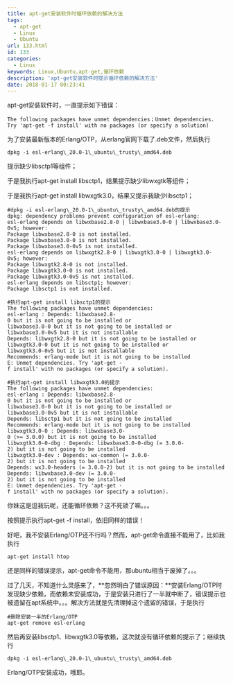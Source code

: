 ```yaml
---
title: apt-get安装软件时循环依赖的解决方法
tags:
  - apt-get
  - Linux
  - Ubuntu
url: 133.html
id: 133
categories:
  - Linux
keywords: Linux,Ubuntu,apt-get,循环依赖
description: 'apt-get安装软件时提示循环依赖的解决方法'
date: 2018-01-17 00:23:41
---
```


apt-get安装软件时，一直提示如下错误：
```
The following packages have unmet dependencies；Unmet dependencies. Try 'apt-get -f install' with no packages (or specify a solution)
```
为了安装最新版本的Erlang/OTP，从erlang官网下载了.deb文件，然后执行
```
dpkg -i esl-erlang\_20.0-1\_ubuntu\_trusty\_amd64.deb
```
提示缺少libsctp1等组件；

于是我执行apt-get install libsctp1，结果提示缺少libwxgtk等组件；

于是我执行apt-get install libwxgtk3.0，结果又提示我缺少libsctp1；
```
#dpkg -i esl-erlang\_20.0-1\_ubuntu\_trusty\_amd64.deb的提示
dpkg: dependency problems prevent configuration of esl-erlang:
esl-erlang depends on libwxbase2.8-0 | libwxbase3.0-0 | libwxbase3.0-0v5; however:
Package libwxbase2.8-0 is not installed.
Package libwxbase3.0-0 is not installed.
Package libwxbase3.0-0v5 is not installed.
esl-erlang depends on libwxgtk2.8-0 | libwxgtk3.0-0 | libwxgtk3.0-0v5; however:
Package libwxgtk2.8-0 is not installed.
Package libwxgtk3.0-0 is not installed.
Package libwxgtk3.0-0v5 is not installed.
esl-erlang depends on libsctp1; however:
Package libsctp1 is not installed.

#执行apt-get install libsctp1的提示
The following packages have unmet dependencies:
esl-erlang : Depends: libwxbase2.8-0 but it is not going to be installed or
libwxbase3.0-0 but it is not going to be installed or
libwxbase3.0-0v5 but it is not installable
Depends: libwxgtk2.8-0 but it is not going to be installed or
libwxgtk3.0-0 but it is not going to be installed or
libwxgtk3.0-0v5 but it is not installable
Recommends: erlang-mode but it is not going to be installed
E: Unmet dependencies. Try 'apt-get -f install' with no packages (or specify a solution).

#执行apt-get install libwxgtk3.0的提示
The following packages have unmet dependencies:
esl-erlang : Depends: libwxbase2.8-0 but it is not going to be installed or
libwxbase3.0-0 but it is not going to be installed or
libwxbase3.0-0v5 but it is not installable
Depends: libsctp1 but it is not going to be installed
Recommends: erlang-mode but it is not going to be installed
libwxgtk3.0-0 : Depends: libwxbase3.0-0 (>= 3.0.0) but it is not going to be installed
libwxgtk3.0-0-dbg : Depends: libwxbase3.0-0-dbg (= 3.0.0-2) but it is not going to be installed
libwxgtk3.0-dev : Depends: wx-common (= 3.0.0-2) but it is not going to be installed
Depends: wx3.0-headers (= 3.0.0-2) but it is not going to be installed
Depends: libwxbase3.0-dev (= 3.0.0-2) but it is not going to be installed
E: Unmet dependencies. Try 'apt-get -f install' with no packages (or specify a solution).
```  

你妹这是逗我玩呢，还能循环依赖？这不死锁了嘛。。。

按照提示执行apt-get -f install，依旧同样的错误！

好吧，我不安装Erlang/OTP还不行吗？然而，apt-get命令直接不能用了，比如我执行
```
apt-get install htop
```
还是同样的错误提示，apt-get命令不能用，那ubuntu相当于废掉了。。。


过了几天，不知道什么灵感来了，**忽然明白了错误原因：**安装Erlang/OTP时发现缺少依赖，而依赖未安装成功，于是安装只进行了一半就中断了，错误提示也被遗留在apt系统中。。。解决方法就是先清理掉这个遗留的错误，于是执行
```
#删除安装一半的Erlang/OTP
apt-get remove esl-erlang
```
然后再安装libsctp1、libwxgtk3.0等依赖，这次就没有循环依赖的提示了；继续执行
```
dpkg -i esl-erlang\_20.0-1\_ubuntu\_trusty\_amd64.deb
```
Erlang/OTP安装成功，哦耶。